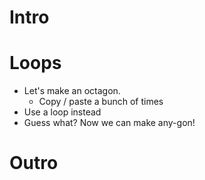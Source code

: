 # Intro

# Loops

- Let's make an octagon.
	- Copy / paste a bunch of times
- Use a loop instead
- Guess what? Now we can make any-gon!

# Outro

